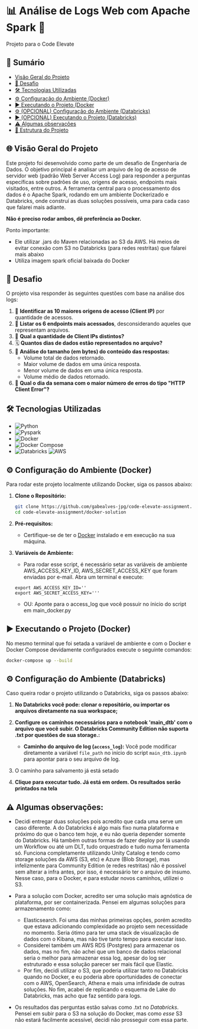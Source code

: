 # 📊 Análise de Logs Web com Apache Spark 🚀

Projeto para o Code Elevate

## 📜 Sumário

*   [Visão Geral do Projeto](#-visão-geral-do-projeto)
*   [🎯 Desafio](#-desafio)
*   [🛠️ Tecnologias Utilizadas](#️-tecnologias-utilizadas)
*   [⚙️ Configuração do Ambiente (Docker)](#️-configuração-do-ambiente-docker)
*   [▶️ Executando o Projeto (Docker](#️-executando-o-projeto-docker)
*   [⚙️ (OPCIONAL) Configuração do Ambiente (Databricks)](#️-configuração-do-ambiente-databricks)
*   [▶️ (OPCIONAL) Executando o Projeto (Databricks)](#️-executando-o-projeto-databricks)
*   [⚠️ Algumas observações](#️-algumas-observacoes)
*   [📂 Estrutura do Projeto](#-estrutura-do-projeto)

## 🌐 Visão Geral do Projeto

Este projeto foi desenvolvido como parte de um desafio de Engenharia de Dados. O objetivo principal é analisar um arquivo de log de acesso de servidor web (padrão Web Server Access Log) para responder a perguntas específicas sobre padrões de uso, origens de acesso, endpoints mais visitados, entre outros. A ferramenta central para o processamento dos dados é o Apache Spark, rodando em um ambiente Dockerizado e Databricks, onde construí as duas soluções possíveis, uma para cada caso que falarei mais adiante.

**Não é preciso rodar ambos, dê preferência ao Docker.**

Ponto importante: 
 - Ele utilizar .jars do Maven relacionadas ao S3 da AWS. Há meios de evitar conexão com S3 no Databricks (para redes restritas) que falarei mais abaixo
 - Utiliza imagem spark oficial baixada do Docker

## 🎯 Desafio

O projeto visa responder às seguintes questões com base na análise dos logs:

1.  🥇 **Identificar as 10 maiores origens de acesso (Client IP)** por quantidade de acessos.
2.  🚪 **Listar os 6 endpoints mais acessados**, desconsiderando aqueles que representam arquivos.
3.  👤 **Qual a quantidade de Client IPs distintos?**
4.  🗓️ **Quantos dias de dados estão representados no arquivo?**
5.  💾 **Análise do tamanho (em bytes) do conteúdo das respostas:**
    *   Volume total de dados retornado.
    *   Maior volume de dados em uma única resposta.
    *   Menor volume de dados em uma única resposta.
    *   Volume médio de dados retornado.
6.  🚨 **Qual o dia da semana com o maior número de erros do tipo "HTTP Client Error"?**

## 🛠️ Tecnologias Utilizadas

*   ![Python](https://img.shields.io/badge/Python-3.10%2B-blue?logo=python&logoColor=white)
*   ![Pyspark](https://img.shields.io/badge/Apache_Spark-3.5.0+-orange?logo=apachespark&logoColor=white)
*   ![Docker](https://img.shields.io/badge/Docker-20.x%2B-blue?logo=docker&logoColor=white)
*   ![Docker Compose](https://img.shields.io/badge/Docker_Compose-1.29%2B-blue?logo=docker&logoColor=white)
*   ![Databricks](https://img.shields.io/badge/Databricks-orange) ![AWS](https://img.shields.io/badge/AWS-yellow)


## ⚙️ Configuração do Ambiente (Docker)

Para rodar este projeto localmente utilizando Docker, siga os passos abaixo:

1.  **Clone o Repositório:**
    ```bash
    git clone https://github.com/gabealves-jpg/code-elevate-assignment.git
    cd code-elevate-assignment/docker-solution
    ```

2.  **Pré-requisitos:**
    *   Certifique-se de ter o [Docker](https://docs.docker.com/get-docker/) instalado e em execução na sua máquina.

3.  **Variáveis de Ambiente:**
    *   Para rodar esse script, é necessário setar as variáveis de ambiente AWS_ACCESS_KEY_ID, AWS_SECRET_ACCESS_KEY que foram enviadas por e-mail. Abra um terminal e execute:
      ```env
      export AWS_ACCESS_KEY_ID=''
      export AWS_SECRET_ACCESS_KEY='''
      ```
    * OU: Aponte para o access_log que você possuir no ínicio do script em main_docker.py

## ▶️ Executando o Projeto (Docker)

No mesmo terminal que foi setada a variável de ambiente e com o Docker e Docker Compose devidamente configurados execute o seguinte comandos:

```bash
docker-compose up --build
```

## ⚙️ Configuração do Ambiente (Databricks)
Caso queira rodar o projeto utilizando o Databricks, siga os passos abaixo:

1.  **No Databricks você pode: clonar o repositório, ou importar os arquivos diretamente na sua workspace;**

2.  **Configure os caminhos necessários para o notebook 'main_dtb' com o arquivo que você subir. O Databricks Community Edition não suporta .txt por questões de sua storage.:**
    *   **Caminho do arquivo de log (`access_log`):** Você pode modificar diretamente a variável `file_path` no início do script `main_dtb.ipynb` para apontar para o seu arquivo de log.

2. O caminho para salvamento já está setado

3. **Clique para executar tudo. Já está em ordem. Os resultados serão printados na tela**


## ⚠️ Algumas observações:
- Decidi entregar duas soluções pois acredito que cada uma serve um caso diferente. A do Databricks é algo mais fixo numa plataforma e próximo do que o banco tem hoje, e eu não queria depender somente do Databricks. Há também outras formas de fazer deploy por lá usando um Workflow ou até um DLT, tudo orquestrado e tudo numa ferramenta só. Funciona completamente utilizando Unity Catalog e tendo como storage soluções da AWS (S3, etc) e Azure (Blob Storage), mas infelizmente para Community Edition (e redes restritas) não é possível sem alterar a infra antes, por isso, é necessário ter o arquivo de insumo. Nesse caso, para o Docker, e para estudar novos caminhos, utilizei o S3.

- Para a solução com Docker, acredito ser uma solução mais agnóstica de plataforma, por ser containerizada. Pensei em algumas soluções para armazenamento como:
    - Elasticsearch. Foi uma das minhas primeiras opções, porém acredito que estava adicionando complexidade ao projeto sem necessidade no momento. Seria ótimo para ter uma stack de visualização de dados com o Kibana, mas não tive tanto tempo para executar isso.
    - Considerei também um AWS RDS (Postgres) para armazenar os dados, mas no fim, não achei que um banco de dados relacional seria o melhor para armazenar essa log, apesar do log ser estruturado e essa solução parecer ser mais fácil que Elastic.
    - Por fim, decidi utilizar o S3, que poderia utilizar tanto no Databricks quando no Docker, e eu poderia abre oportunidades de conectar com o AWS, OpenSearch, Athena e mais uma infinidade de outras soluções. No fim, acabei de replicando o esquema de Lake do Databricks, mas acho que faz sentido para logs.

- Os resultados das perguntas estão salvas como .txt no *Databricks*. Pensei em subir para o S3 na solução do Docker, mas como *esse* S3 não estará facilmente acessível, decidi não prosseguir com essa parte.

